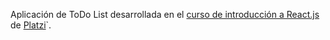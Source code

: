 Aplicación de ToDo List desarrollada en el [curso de introducción a React.js](http://platzi.com/cursos/react/ "curso de introducción a React.js") de [Platzi](http://platzi.com "Platzi")`.